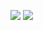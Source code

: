 ![](https://github.com/lixiongzhuang/Blog_images/blob/main/home/qq_card.jpg)
![]([https://github.com/Sophia-11/Awesome-CV-Paper-Review/blob/master/images/8.jpg](https://raw.githubusercontent.com/lixiongzhuang/Blog_images/main/home/qq_card.jpg))

